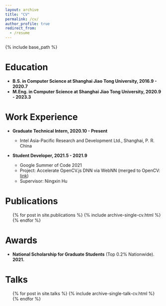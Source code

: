 ```yaml
---
layout: archive
title: "CV"
permalink: /cv/
author_profile: true
redirect_from:
  - /resume
---
```


{% include base_path %}

Education
======
* **B.S. in Computer Science at Shanghai Jiao Tong University, 2016.9 - 2020.7**
* **M.Eng. in Computer Science at Shanghai Jiao Tong University, 2020.9 - 2023.3**
<!-- * Ph.D in Version Control Theory, GitHub University, 2018 (expected) -->

Work Experience
======
<!-- * Summer 2015: Research Assistant
  * Github University
  * Duties included: Tagging issues
  * Supervisor: Professor Git

* Fall 2015: Research Assistant
  * Github University
  * Duties included: Merging pull requests
  * Supervisor: Professor Hub -->

* **Graduate Technical Intern, 2020.10 - Present**
  * Intel Asia-Pacific Research and Development Ltd., Shanghai, P. R. China

* **Student Developer, 2021.5 - 2021.9**
  * Google Summer of Code 2021
  * Project: Accelerate OpenCV.js DNN via WebNN (merged to OpenCV: [link](https://github.com/opencv/opencv/pull/20406))
  * Supervisor: Ningxin Hu

Publications
======
  <ul>{% for post in site.publications %}
    {% include archive-single-cv.html %}
  {% endfor %}</ul>

Awards
======
* **National Scholarship for Graduate Students** (Top 0.2% Nationwide). **2021.**

Talks
======
  <ul>{% for post in site.talks %}
    {% include archive-single-talk-cv.html %}
  {% endfor %}</ul>
  
<!-- Teaching
======
  <ul>{% for post in site.teaching %}
    {% include archive-single-cv.html %}
  {% endfor %}</ul>
  
Service and leadership
======
* Currently signed in to 43 different slack teams -->
